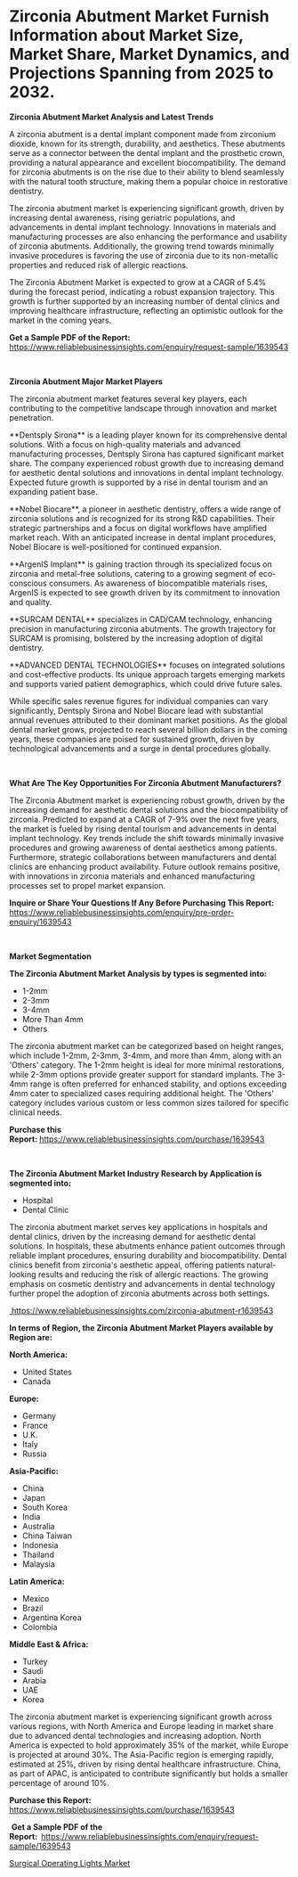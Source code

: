 <p><h1>Zirconia Abutment Market Furnish Information about Market Size, Market Share, Market Dynamics, and Projections Spanning from 2025 to 2032.</h1></p><p><strong>Zirconia Abutment Market Analysis and Latest Trends</strong></p>
<p><p>A zirconia abutment is a dental implant component made from zirconium dioxide, known for its strength, durability, and aesthetics. These abutments serve as a connector between the dental implant and the prosthetic crown, providing a natural appearance and excellent biocompatibility. The demand for zirconia abutments is on the rise due to their ability to blend seamlessly with the natural tooth structure, making them a popular choice in restorative dentistry.</p><p>The zirconia abutment market is experiencing significant growth, driven by increasing dental awareness, rising geriatric populations, and advancements in dental implant technology. Innovations in materials and manufacturing processes are also enhancing the performance and usability of zirconia abutments. Additionally, the growing trend towards minimally invasive procedures is favoring the use of zirconia due to its non-metallic properties and reduced risk of allergic reactions. </p><p>The Zirconia Abutment Market is expected to grow at a CAGR of 5.4% during the forecast period, indicating a robust expansion trajectory. This growth is further supported by an increasing number of dental clinics and improving healthcare infrastructure, reflecting an optimistic outlook for the market in the coming years.</p></p>
<p><strong>Get a Sample PDF of the Report:&nbsp;</strong> <a href="https://www.reliablebusinessinsights.com/enquiry/request-sample/1639543?utm_campaign=3002&utm_medium=2&utm_source=Github&utm_content=ia&utm_term=04032025&utm_id=zirconia-abutment">https://www.reliablebusinessinsights.com/enquiry/request-sample/1639543</a></p>
<p>&nbsp;</p>
<p><strong>Zirconia Abutment Major Market Players</strong></p>
<p><p>The zirconia abutment market features several key players, each contributing to the competitive landscape through innovation and market penetration. </p><p>**Dentsply Sirona** is a leading player known for its comprehensive dental solutions. With a focus on high-quality materials and advanced manufacturing processes, Dentsply Sirona has captured significant market share. The company experienced robust growth due to increasing demand for aesthetic dental solutions and innovations in dental implant technology. Expected future growth is supported by a rise in dental tourism and an expanding patient base.</p><p>**Nobel Biocare**, a pioneer in aesthetic dentistry, offers a wide range of zirconia solutions and is recognized for its strong R&D capabilities. Their strategic partnerships and a focus on digital workflows have amplified market reach. With an anticipated increase in dental implant procedures, Nobel Biocare is well-positioned for continued expansion.</p><p>**ArgenIS Implant** is gaining traction through its specialized focus on zirconia and metal-free solutions, catering to a growing segment of eco-conscious consumers. As awareness of biocompatible materials rises, ArgenIS is expected to see growth driven by its commitment to innovation and quality.</p><p>**SURCAM DENTAL** specializes in CAD/CAM technology, enhancing precision in manufacturing zirconia abutments. The growth trajectory for SURCAM is promising, bolstered by the increasing adoption of digital dentistry.</p><p>**ADVANCED DENTAL TECHNOLOGIES** focuses on integrated solutions and cost-effective products. Its unique approach targets emerging markets and supports varied patient demographics, which could drive future sales.</p><p>While specific sales revenue figures for individual companies can vary significantly, Dentsply Sirona and Nobel Biocare lead with substantial annual revenues attributed to their dominant market positions. As the global dental market grows, projected to reach several billion dollars in the coming years, these companies are poised for sustained growth, driven by technological advancements and a surge in dental procedures globally.</p></p>
<p>&nbsp;</p>
<p><strong>What Are The Key Opportunities For Zirconia Abutment Manufacturers?</strong></p>
<p><p>The Zirconia Abutment market is experiencing robust growth, driven by the increasing demand for aesthetic dental solutions and the biocompatibility of zirconia. Predicted to expand at a CAGR of 7-9% over the next five years, the market is fueled by rising dental tourism and advancements in dental implant technology. Key trends include the shift towards minimally invasive procedures and growing awareness of dental aesthetics among patients. Furthermore, strategic collaborations between manufacturers and dental clinics are enhancing product availability. Future outlook remains positive, with innovations in zirconia materials and enhanced manufacturing processes set to propel market expansion.</p></p>
<p><strong>Inquire or Share Your Questions If Any Before Purchasing This Report:</strong> <a href="https://www.reliablebusinessinsights.com/enquiry/pre-order-enquiry/1639543?utm_campaign=3002&utm_medium=2&utm_source=Github&utm_content=ia&utm_term=04032025&utm_id=zirconia-abutment">https://www.reliablebusinessinsights.com/enquiry/pre-order-enquiry/1639543</a></p>
<p>&nbsp;</p>
<p><strong>Market Segmentation</strong></p>
<p><strong>The Zirconia Abutment Market Analysis by types is segmented into:</strong></p>
<p><ul><li>1-2mm</li><li>2-3mm</li><li>3-4mm</li><li>More Than 4mm</li><li>Others</li></ul></p>
<p><p>The zirconia abutment market can be categorized based on height ranges, which include 1-2mm, 2-3mm, 3-4mm, and more than 4mm, along with an 'Others' category. The 1-2mm height is ideal for more minimal restorations, while 2-3mm options provide greater support for standard implants. The 3-4mm range is often preferred for enhanced stability, and options exceeding 4mm cater to specialized cases requiring additional height. The 'Others' category includes various custom or less common sizes tailored for specific clinical needs.</p></p>
<p><strong>Purchase this Report:&nbsp;</strong><a href="https://www.reliablebusinessinsights.com/purchase/1639543?utm_campaign=3002&utm_medium=2&utm_source=Github&utm_content=ia&utm_term=04032025&utm_id=zirconia-abutment">https://www.reliablebusinessinsights.com/purchase/1639543</a></p>
<p>&nbsp;</p>
<p><strong>The Zirconia Abutment Market Industry Research by Application is segmented into:</strong></p>
<p><ul><li>Hospital</li><li>Dental Clinic</li></ul></p>
<p><p>The zirconia abutment market serves key applications in hospitals and dental clinics, driven by the increasing demand for aesthetic dental solutions. In hospitals, these abutments enhance patient outcomes through reliable implant procedures, ensuring durability and biocompatibility. Dental clinics benefit from zirconia's aesthetic appeal, offering patients natural-looking results and reducing the risk of allergic reactions. The growing emphasis on cosmetic dentistry and advancements in dental technology further propel the adoption of zirconia abutments across both settings.</p></p>
<p><a href="https://www.reliablebusinessinsights.com/zirconia-abutment-r1639543?utm_campaign=3002&utm_medium=2&utm_source=Github&utm_content=ia&utm_term=04032025&utm_id=zirconia-abutment">&nbsp;https://www.reliablebusinessinsights.com/zirconia-abutment-r1639543</a></p>
<p><strong>In terms of Region, the Zirconia Abutment Market Players available by Region are:</strong></p>
<p>
    <p> <strong> North America: </strong>
        <ul>
            <li>United States</li>
            <li>Canada</li>
        </ul>
        </p> 
    <p> <strong> Europe: </strong>
        <ul>
            <li>Germany</li>
            <li>France</li>
            <li>U.K.</li>
            <li>Italy</li>
            <li>Russia</li>
        </ul>
        </p> 
    <p> <strong> Asia-Pacific: </strong>
        <ul>
            <li>China</li>
            <li>Japan</li>
            <li>South Korea</li>
            <li>India</li>
            <li>Australia</li>
            <li>China Taiwan</li>
            <li>Indonesia</li>
            <li>Thailand</li>
            <li>Malaysia</li>
        </ul>
        </p> 
    <p> <strong> Latin America: </strong>
        <ul>
            <li>Mexico</li>
            <li>Brazil</li>
            <li>Argentina Korea</li>
            <li>Colombia</li>
        </ul>
        </p> 
    <p> <strong> Middle East & Africa: </strong>
        <ul>
            <li>Turkey</li>
            <li>Saudi</li>
            <li>Arabia</li>
            <li>UAE</li>
            <li>Korea</li>
        </ul>
    </p>
    </p>
<p><p>The zirconia abutment market is experiencing significant growth across various regions, with North America and Europe leading in market share due to advanced dental technologies and increasing adoption. North America is expected to hold approximately 35% of the market, while Europe is projected at around 30%. The Asia-Pacific region is emerging rapidly, estimated at 25%, driven by rising dental healthcare infrastructure. China, as part of APAC, is anticipated to contribute significantly but holds a smaller percentage of around 10%.</p></p>
<p><strong>Purchase this Report: </strong><a href="https://www.reliablebusinessinsights.com/purchase/1639543?utm_campaign=3002&utm_medium=2&utm_source=Github&utm_content=ia&utm_term=04032025&utm_id=zirconia-abutment">https://www.reliablebusinessinsights.com/purchase/1639543</a></p>
<p>&nbsp;<strong>Get a Sample PDF of the Report:&nbsp;&nbsp;</strong><a href="https://www.reliablebusinessinsights.com/enquiry/request-sample/1639543?utm_campaign=3002&utm_medium=2&utm_source=Github&utm_content=ia&utm_term=04032025&utm_id=zirconia-abutment">https://www.reliablebusinessinsights.com/enquiry/request-sample/1639543</a></p>
<p><strong></strong></p>
<p><p><a href="https://github.com/lizonbochil23/Market-Research-Report-List-1/blob/main/surgical-operating-lights-market.md?utm_campaign=3002&utm_medium=2&utm_source=Github&utm_content=ia&utm_term=04032025&utm_id=zirconia-abutment">Surgical Operating Lights Market</a></p></p>